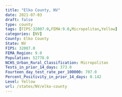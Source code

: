 ```yaml
---
title: "Elko County, NV"
date: 2021-07-03
draft: false
type: county
tags: [FIPS:32007.0,FEMA:9.0,Micropolitan,Yellow]
categories: [NV]
County: Elko County
State: NV
FIPS: 32007.0
FEMA_Region: 9.0
Population: 52778.0
NCHS_Urban_Rural_Classification: Micropolitan
Tests_in_prior_14_days: 373.0
Fourteen_day_test_rate_per_100000: 707.0
Percent_Positivity_in_prior_14_days: 0.142
Level: Yellow
url: /states/NV/elko-county
---
```



